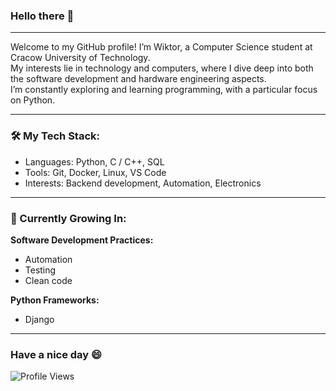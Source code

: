 ### Hello there 👋
---
Welcome to my GitHub profile! I’m Wiktor, a Computer Science student at Cracow University of Technology.<br>
My interests lie in technology and computers, where I dive deep into both the software development and hardware engineering aspects.<br>
I’m constantly exploring and learning programming, with a particular focus on Python.

---

### 🛠️ My Tech Stack:

- Languages: Python, C / C++, SQL<br>
- Tools: Git, Docker, Linux, VS Code<br> 
- Interests: Backend development, Automation, Electronics

---
### 🌱 Currently Growing In:

**Software Development Practices:** 
- Automation
- Testing
- Clean code<br>


**Python Frameworks:**
- Django
---
### Have a nice day 😄

![Profile Views](https://komarev.com/ghpvc/?username=PotatoZip&color=blue)
